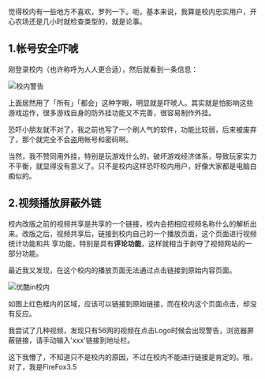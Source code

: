 

觉得校内有一些地方不喜欢，罗列一下。呃，基本来说，我算是校内忠实用户，开心农场还是几小时就检查类型的，就是论事。

## 1.帐号安全吓唬

刚登录校内（也许称呼为人人更合适），然后就看到一条信息：

![校内警告](https://e25ba8-log4d-c.dijingchao.com/images/upload_dropbox/200910/xiaonei_alert.jpg)

上面居然用了「所有」「都会」这种字眼，明显就是吓唬人。其实就是怕影响这些游戏运作，很多游戏自身的防外挂功能又不完善，很容易制作外挂。

恐吓小朋友就不对了，我之前也写了一个刷人气的软件，功能比较弱，后来被废弃了，那个就完全不会盗用帐号和密码啊。

当然，我不赞同用外挂，特别是玩游戏什么的，破坏游戏经济体系，导致玩家实力不平衡，就显得没有意义了。只不是校内这样恐吓校内用户，好像大家都是电脑白痴似的。

## 2.视频播放屏蔽外链

校内改版之前的视频共享是共享的一个链接，校内会把相应视频名称什么的解析出来。改版之后，视频共享后，链接到校内自己的一个播放页面，这个页面进行视频统计功能和共
享功能，特别是具有**评论功能**，这样就相当于剥夺了视频网站的一部分功能。

最近我又发现，在这个校内的播放页面无法通过点击链接到原始内容页面。

![优酷in校内](https://e25ba8-log4d-c.dijingchao.com/images/upload_dropbox/200910/xiaonei_youku.jpg)

如图上红色框内的区域，应该可以链接到原始链接，而在校内这个页面点击，却没有反应。

我尝试了几种视频，发现只有56网的视频在点击Logo时候会出现警告，浏览器屏蔽链接，请手动输入'xxx'链接到地址栏。

这下我懵了，不知道只不是校内的原因，不过在校内不能进行链接是肯定的。哦，对了，我是FireFox3.5


